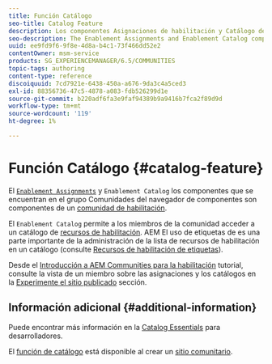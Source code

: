 ```yaml
---
title: Función Catálogo
seo-title: Catalog Feature
description: Los componentes Asignaciones de habilitación y Catálogo de habilitación son componentes de una comunidad de habilitación
seo-description: The Enablement Assignments and Enablement Catalog components are components of an enablement community
uuid: ee9fd9f6-9f8e-4d8a-b4c1-73f466dd52e2
contentOwner: msm-service
products: SG_EXPERIENCEMANAGER/6.5/COMMUNITIES
topic-tags: authoring
content-type: reference
discoiquuid: 7cd7921e-6438-450a-a676-9da3c4a5ced3
exl-id: 88356736-47c5-4878-a083-fdb526299d1e
source-git-commit: b220adf6fa3e9faf94389b9a9416b7fca2f89d9d
workflow-type: tm+mt
source-wordcount: '119'
ht-degree: 1%

---
```


# Función Catálogo {#catalog-feature}

El [`Enablement Assignments`](assignments.md) y `Enablement Catalog` los componentes que se encuentran en el grupo Comunidades del navegador de componentes son componentes de un [comunidad de habilitación](overview.md#enablement-community).

El `Enablement Catalog` permite a los miembros de la comunidad acceder a un catálogo de [recursos de habilitación](resources.md). AEM El uso de etiquetas de es una parte importante de la administración de la lista de recursos de habilitación en un catálogo (consulte [Recursos de habilitación de etiquetas](tag-resources.md)).

Desde el [Introducción a AEM Communities para la habilitación](getting-started-enablement.md) tutorial, consulte la vista de un miembro sobre las asignaciones y los catálogos en la [Experimente el sitio publicado](enablement-published-site.md) sección.

## Información adicional {#additional-information}

Puede encontrar más información en la [Catalog Essentials](catalog-developer-essentials.md) para desarrolladores.

El [función de catálogo](functions.md#catalog-function) está disponible al crear un [sitio comunitario](sites-console.md).
